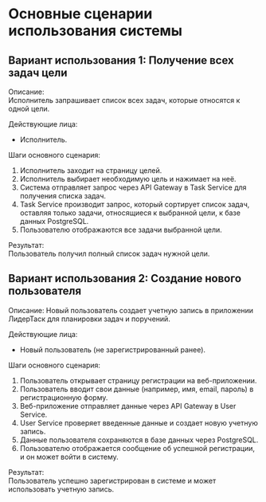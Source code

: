 # Основные сценарии использования системы

## Вариант использования 1: Получение всех задач цели

Описание:  
Исполнитель запрашивает список всех задач, которые относятся к одной цели.

Действующие лица:  
- Исполнитель.

Шаги основного сценария:
1. Исполнитель заходит на страницу целей.
2. Исполнитель выбирает необходимую цель и нажимает на неё.
3. Система отправляет запрос через API Gateway в Task Service для получения списка задач.
4. Task Service производит запрос, который сортирует список задач, оставляя только задачи, относящиеся к выбранной цели, к базе данных PostgreSQL.
5. Пользователю отображаются все задачи выбранной цели.

Результат:  
Пользователь получил полный список задач нужной цели.

## Вариант использования 2: Создание нового пользователя

Описание: Новый пользователь создает учетную запись в приложении ЛидерТаск для планировки задач и поручений.

Действующие лица:  
- Новый пользователь (не зарегистрированный ранее).

Шаги основного сценария:
1. Пользователь открывает страницу регистрации на веб-приложении.
2. Пользователь вводит свои данные (например, имя, email, пароль) в регистрационную форму.
3. Веб-приложение отправляет данные через API Gateway в User Service.
4. User Service проверяет введенные данные и создает новую учетную запись.
5. Данные пользователя сохраняются в базе данных через PostgreSQL.
6. Пользователю отображается сообщение об успешной регистрации, и он может войти в систему.

Результат:  
Пользователь успешно зарегистрирован в системе и может использовать учетную запись.

